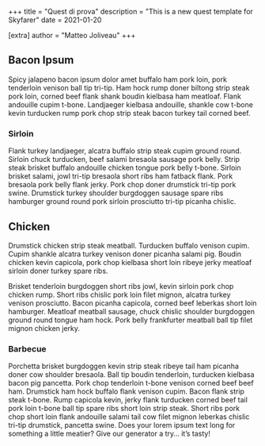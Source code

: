 +++
title = "Quest di prova"
description = "This is a new quest template for Skyfarer"
date = 2021-01-20

[extra]
author = "Matteo Joliveau"
+++

## Bacon Ipsum
Spicy jalapeno bacon ipsum dolor amet buffalo ham pork loin, pork tenderloin venison ball tip tri-tip. Ham hock rump
doner biltong strip steak pork loin, corned beef flank shank boudin kielbasa ham meatloaf. Flank andouille cupim t-bone.
Landjaeger kielbasa andouille, shankle cow t-bone kevin turducken rump pork chop strip steak bacon turkey tail corned
beef.

### Sirloin
Flank turkey landjaeger, alcatra buffalo strip steak cupim ground round. Sirloin chuck turducken, beef salami bresaola
sausage pork belly. Strip steak brisket buffalo andouille chicken tongue pork belly t-bone. Sirloin brisket salami, jowl
tri-tip bresaola short ribs ham fatback flank. Pork bresaola pork belly flank jerky. Pork chop doner drumstick tri-tip
pork swine. Drumstick turkey shoulder burgdoggen sausage spare ribs hamburger ground round pork sirloin prosciutto
tri-tip picanha chislic.

## Chicken
Drumstick chicken strip steak meatball. Turducken buffalo venison cupim. Cupim shankle alcatra turkey venison doner
picanha salami pig. Boudin chicken kevin capicola, pork chop kielbasa short loin ribeye jerky meatloaf sirloin doner
turkey spare ribs.

Brisket tenderloin burgdoggen short ribs jowl, kevin sirloin pork chop chicken rump. Short ribs chislic pork loin filet
mignon, alcatra turkey venison prosciutto. Bacon picanha capicola, corned beef leberkas short loin hamburger. Meatloaf
meatball sausage, chuck chislic shoulder burgdoggen ground round tongue ham hock. Pork belly frankfurter meatball ball
tip filet mignon chicken jerky.

### Barbecue
Porchetta brisket burgdoggen kevin strip steak ribeye tail ham picanha doner cow shoulder bresaola. Ball tip boudin
tenderloin, turducken kielbasa bacon pig pancetta. Pork chop tenderloin t-bone venison corned beef beef ham. Drumstick
ham hock buffalo flank venison cupim. Bacon flank strip steak t-bone. Rump capicola kevin, jerky flank turducken corned
beef tail pork loin t-bone ball tip spare ribs short loin strip steak. Short ribs pork chop short loin flank andouille
salami tail cow filet mignon leberkas chislic tri-tip drumstick, pancetta swine. Does your lorem ipsum text long for
something a little meatier? Give our generator a try… it’s tasty!
